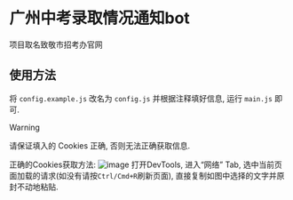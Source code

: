 # 广州中考录取情况通知bot
项目取名致敬市招考办官网
## 使用方法
将 `config.example.js` 改名为 `config.js` 并根据注释填好信息, 运行 `main.js` 即可.

> [!WARNING]
>
> 请保证填入的 Cookies 正确, 否则无法正确获取信息.
>
> 正确的Cookies获取方法:
> ![image](https://github.com/user-attachments/assets/4092c5d3-86cc-4829-8e91-45fae45ceebb)
> 打开DevTools, 进入“网络” Tab, 选中当前页面加载的请求(如没有请按`Ctrl/Cmd+R`刷新页面), 直接复制如图中选择的文字并原封不动地粘贴.

